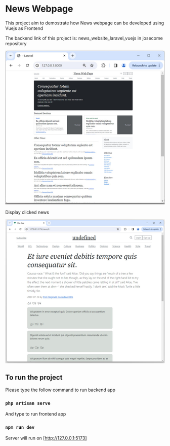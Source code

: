 # News Webpage
This project aim to demostrate how News webpage can be developed using Vuejs as Frontend

The backend link of this project is: news_website_laravel_vuejs in josecome repository

<img src="public/home2.jpg">

Display clicked news

<img src="public/news.jpg">

## To run the project

Please type the follow command to run backend app

### `php artisan serve`

And type to run frontend app

### `npm run dev`

Server will run on [http://127.0.0.1:5173]
